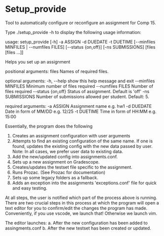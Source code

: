 # Setup_provide

Tool to automatically configure or reconfigure an assignment for Comp 15.

Type ./setup_provide -h to display the following usage information:

usage: setup_provide [-h] -a ASSIGN -d DUEDATE -t DUETIME
                     [--minfiles MINFILES | --numfiles FILES]
                     [--status {on,off}] [-ns SUBMISSIONS]
                     [files [files ...]]

Helps you set up an assignment

positional arguments:
  files                Names of required files.

optional arguments:
  -h, --help           show this help message and exit
  --minfiles MINFILES  Minimum number of files required
  --numfiles FILES     Number of files required
  --status {on,off}    Status of assignment. Default is 'off'
  -ns SUBMISSIONS      Number of submissions allowed per student. Default: 5.

required arguments:
  -a ASSIGN            Assignment name e.g. hw1
  -d DUEDATE           Date in form of MM/DD e.g. 12/25
  -t DUETIME           Time in form of HH:MM e.g. 15:00
  
  
Essentially, the program does the following
  1. Creates an assignment configuration with user arguments
  2. Attempts to find an existing configuration of the same name. If one is
     found, updates the existing config with the new data passed by user.
     Note: In all cases, we prefer user data to existing data.
  3. Add the new/updated config into assignments.conf.  
  4. Sets up a new assignment on Gradescope.
  5. Creates/updates the testset file specific to the assignment.
  6. Runs Prozac.  (See Prozac for documentation)
  7. Sets up some legacy folders as a fallback.
  8. Adds an exception into the assignments 'exceptions.conf' file for
     quick and easy testing.
  
At all steps, the user is notified which part of the process above is running. 
There are two crucial steps in this process at which the program will open
a text editor for you to confirm/edit the changes the program has made.  
Conveniently, if you use vscode, we launch that!  Otherwise we launch vim.

The editor launches:
  a. After the new configuration has been added to assingments.conf
  b. After the new testset has been created or updated.


  
  
  
  
  
